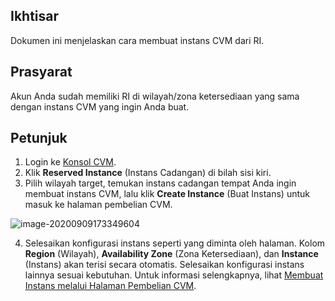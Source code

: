 ## Ikhtisar

Dokumen ini menjelaskan cara membuat instans CVM dari RI.

## Prasyarat
Akun Anda sudah memiliki RI di wilayah/zona ketersediaan yang sama dengan instans CVM yang ingin Anda buat.

## Petunjuk

1. Login ke [Konsol CVM](https://console.cloud.tencent.com/cvm/instance/index?rid=1).
2. Klik **Reserved Instance** (Instans Cadangan) di bilah sisi kiri.
3. Pilih wilayah target, temukan instans cadangan tempat Anda ingin membuat instans CVM, lalu klik **Create Instance** (Buat Instans) untuk masuk ke halaman pembelian CVM.

![image-20200909173349604](https://main.qcloudimg.com/raw/1a9a8900c83d99329f9317427a539989.png)

4. Selesaikan konfigurasi instans seperti yang diminta oleh halaman.
Kolom **Region** (Wilayah), **Availability Zone** (Zona Ketersediaan), dan **Instance** (Instans) akan terisi secara otomatis. Selesaikan konfigurasi instans lainnya sesuai kebutuhan. Untuk informasi selengkapnya, lihat [Membuat Instans melalui Halaman Pembelian CVM](https://intl.cloud.tencent.com/document/product/213/4855).
